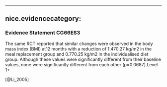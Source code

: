 
---
nice.evidencecategory: 
---

### Evidence Statement CG66ES3
The same RCT reported that similar changes were observed in the body mass index (BMI) at12 months with a reduction of 1.470.27 kg/m2 in the meal replacement group and 0.770.25 kg/m2 in the individualised diet group. Although these values were significantly different from their baseline values, none were significantly different from each other (p=0.0687).Level 1+

[@Li_2005]

